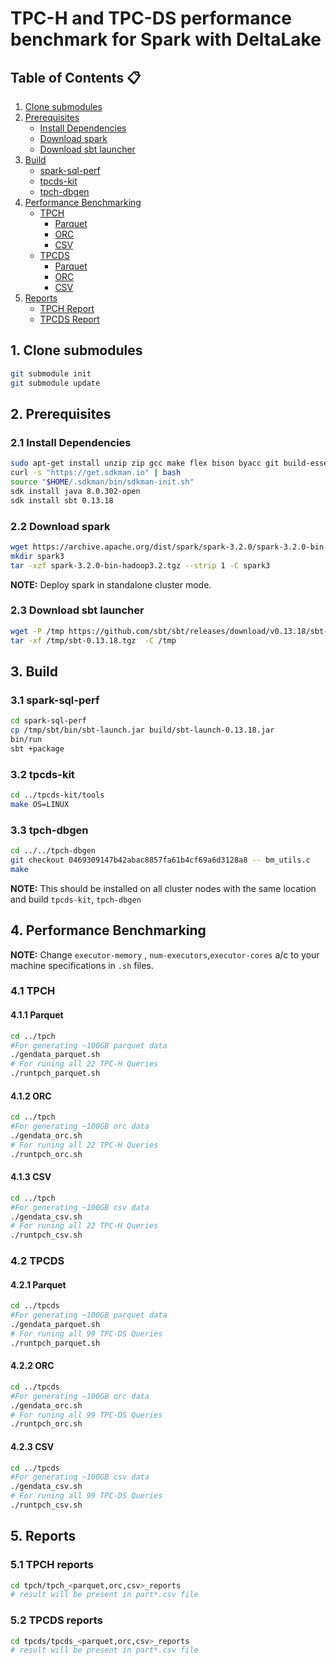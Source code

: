 # TPC-H and TPC-DS performance benchmark for Spark with DeltaLake

## Table of Contents :clipboard:
1. [Clone submodules](#1-clone-submodules)
2. [Prerequisites](#2-prerequisites)
    - [Install Dependencies](#21-install-dependencies)
    - [Download spark](#22-download-spark)
    - [Download sbt launcher](#23-download-sbt-launcher)
3. [Build](#3-build)
    - [spark-sql-perf](#31-spark-sql-perf)
    - [tpcds-kit](#32-tpcds-kit)
    - [tpch-dbgen](#33-tpch-dbgen)
4. [Performance Benchmarking](#4-performance-benchmarking)
    - [TPCH](#41-tpch)
        - [Parquet](#411-parquet)
        - [ORC](#412-orc)
        - [CSV](#413-csv)
    - [TPCDS](#42-tpcds)
        - [Parquet](#421-parquet)
        - [ORC](#422-orc)
        - [CSV](#423-csv)
5. [Reports](#5-reports)
    - [TPCH Report](#51-tpch-reports)
    - [TPCDS Report](#52-tpcds-reports)

## 1. Clone submodules

```bash
git submodule init
git submodule update
```

## 2. Prerequisites

### 2.1 Install Dependencies

```bash
sudo apt-get install unzip zip gcc make flex bison byacc git build-essential -y
curl -s "https://get.sdkman.io" | bash
source "$HOME/.sdkman/bin/sdkman-init.sh"
sdk install java 8.0.302-open
sdk install sbt 0.13.18
```

### 2.2 Download spark

```bash
wget https://archive.apache.org/dist/spark/spark-3.2.0/spark-3.2.0-bin-hadoop3.2.tgz
mkdir spark3
tar -xzf spark-3.2.0-bin-hadoop3.2.tgz --strip 1 -C spark3
```
**NOTE:** Deploy spark in standalone cluster mode. 

### 2.3 Download sbt launcher

```bash
wget -P /tmp https://github.com/sbt/sbt/releases/download/v0.13.18/sbt-0.13.18.tgz
tar -xf /tmp/sbt-0.13.18.tgz  -C /tmp
```


## 3. Build

### 3.1 spark-sql-perf

```bash
cd spark-sql-perf
cp /tmp/sbt/bin/sbt-launch.jar build/sbt-launch-0.13.18.jar
bin/run
sbt +package
```

### 3.2 tpcds-kit

```bash
cd ../tpcds-kit/tools
make OS=LINUX
```
### 3.3 tpch-dbgen

```bash
cd ../../tpch-dbgen
git checkout 0469309147b42abac8857fa61b4cf69a6d3128a8 -- bm_utils.c
make
```
**NOTE:** This should be installed on all cluster nodes with the same location and build `tpcds-kit`, `tpch-dbgen`

## 4. Performance Benchmarking

**NOTE:** Change `executor-memory` , `num-executors`,`executor-cores` a/c to your machine specifications in `.sh` files.

### 4.1 TPCH

#### 4.1.1 Parquet
```bash
cd ../tpch
#For generating ~100GB parquet data
./gendata_parquet.sh
# For runing all 22 TPC-H Queries
./runtpch_parquet.sh
```
#### 4.1.2 ORC
```bash
cd ../tpch
#For generating ~100GB orc data
./gendata_orc.sh
# For runing all 22 TPC-H Queries
./runtpch_orc.sh
```
#### 4.1.3 CSV
```bash
cd ../tpch
#For generating ~100GB csv data
./gendata_csv.sh
# For runing all 22 TPC-H Queries
./runtpch_csv.sh
```


### 4.2 TPCDS

#### 4.2.1 Parquet
```bash
cd ../tpcds
#For generating ~100GB parquet data
./gendata_parquet.sh
# For runing all 99 TPC-DS Queries
./runtpch_parquet.sh
```
#### 4.2.2 ORC
```bash
cd ../tpcds
#For generating ~100GB orc data
./gendata_orc.sh
# For runing all 99 TPC-DS Queries
./runtpch_orc.sh
```
#### 4.2.3 CSV
```bash
cd ../tpcds
#For generating ~100GB csv data
./gendata_csv.sh
# For runing all 99 TPC-DS Queries
./runtpch_csv.sh
```

## 5. Reports

### 5.1 TPCH reports
```bash
cd tpch/tpch_<parquet,orc,csv>_reports
# result will be present in part*.csv file
```

### 5.2 TPCDS reports
```bash
cd tpcds/tpcds_<parquet,orc,csv>_reports
# result will be present in part*.csv file
```
